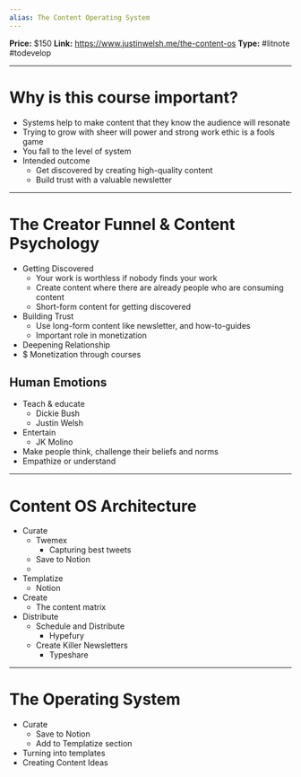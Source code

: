 ```yaml
---
alias: The Content Operating System
---
```

**Price:** $150
**Link:** https://www.justinwelsh.me/the-content-os
**Type:** #litnote #todevelop 

---
# Why is this course important?
- Systems help to make content that they know the audience will resonate
- Trying to grow with sheer will power and strong work ethic is a fools game
- You fall to the level of system
- Intended outcome
	- Get discovered by creating high-quality content
	- Build trust with a valuable newsletter
---
# The Creator Funnel & Content Psychology
- Getting Discovered
	- Your work is worthless if nobody finds your work
	- Create content where there are already people who are consuming content
	- Short-form content for getting discovered
- Building Trust
	- Use long-form content like newsletter, and how-to-guides
	- Important role in monetization
- Deepening Relationship
- $ Monetization through courses

## Human Emotions
- Teach & educate
	- Dickie Bush
	- Justin Welsh
- Entertain
	- JK Molino
- Make people think, challenge their beliefs and norms
- Empathize or understand
---
# Content OS Architecture
- Curate
	- Twemex
		- Capturing best tweets
	- Save to Notion
	- 
- Templatize
	- Notion
- Create
	- The content matrix
- Distribute
	- Schedule and Distribute
		- Hypefury
	- Create Killer Newsletters
		- Typeshare
---
# The Operating System
- Curate
	- Save to Notion
	- Add to Templatize section
- Turning into templates
- Creating Content Ideas